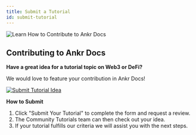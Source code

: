 ```yaml
---
title: Submit a Tutorial
id: submit-tutorial
---
```


![Learn How to Contribute to Ankr Docs](https://i.imgur.com/J4rMRUBl.png)

## **Contributing to Ankr Docs**

**Have a great idea for a tutorial topic on Web3 or DeFi?**

We would love to feature your contribution in Ankr Docs!

[![Submit Tutorial Idea](https://i.imgur.com/2WgRzPe.png)](https://github.com/Ankr-network/ankr-docs/issues/new?assignees=&labels=&template=propose-new-content.md&title=)

**How to Submit**
1. Click "Submit Your Tutorial" to complete the form and request a review.
2. The Community Tutorials team can then check out your idea. 
3. If your tutorial fulfills our criteria we will assist you with the next steps.